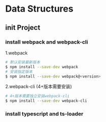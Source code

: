 # Data Structures

## init Project

### install webpack and webpack-cli

1.webpack

```sh
# 默认安装最新版本
$ npm install --save-dev webpack
# 安装指定版本
$ npm install --save-dev webpack@<version>
```

2.webpack-cli (4+版本需要安装)

```sh
# 4+版本需要独立安装webpack-cli
$ npm install --save-dev webpack-cli
```

### install typescript and ts-loader
